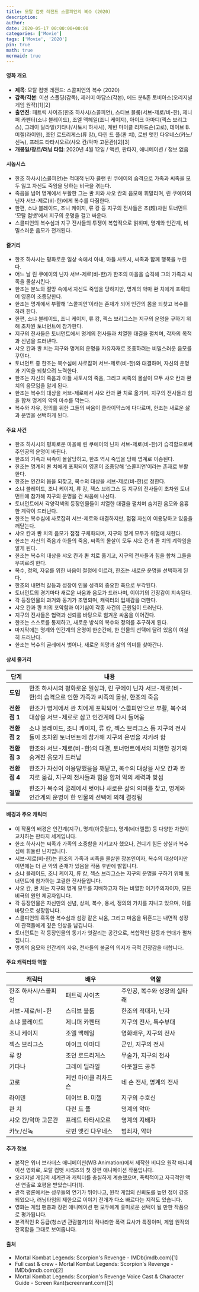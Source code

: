 ```yaml
---
title: 모탈 컴뱃 레전드 스콜피언의 복수 (2020)
description: 
author: 
date: 2020-05-17 00:00:00+00:00
categories: ['Movie']
tags: ['Movie', '2020']
pin: true
math: true
mermaid: true
---
```

#### 영화 개요

- **제목**: 모탈 컴뱃 레전드: 스콜피언의 복수 (2020)
- **감독/각본**: 이선 스폴딩(감독), 제러미 아담스(각본), 에드 분&존 토비아스(오리지널 게임 원작)[1][2]
- **출연진**: 패트릭 사이츠(한조 하사시/스콜피언), 스티브 블룸(서브-제로/비-한), 제니퍼 카펜터(소냐 블레이드), 조엘 맥헤일(조니 케이지), 아이크 아마디(젝스 브리그스), 그레이 딜라일(키타나/사토시 하사시), 케빈 마이클 리차드슨(고로), 데이브 B. 미첼(라이덴), 조던 로드리게스(류 캉), 다린 드 폴(콴 치), 로빈 앳킨 다우네스(카노/신녹), 프레드 타타시오르(샤오 칸/악마 고문관)[2][3]
- **개봉일/장르/러닝 타임**: 2020년 4월 12일 / 액션, 판타지, 애니메이션 / 정보 없음

#### 시놉시스

- 한조 하사시(스콜피언)는 적대적 닌자 클랜 린 쿠에이의 습격으로 가족과 씨족을 모두 잃고 자신도 죽임을 당하는 비극을 겪는다.
- 죽음을 넘어 명계에서 부활한 그는 콴 치와 샤오 칸의 음모에 휘말리며, 린 쿠에이의 닌자 서브-제로(비-한)에게 복수를 다짐한다.
- 한편, 소냐 블레이드, 조니 케이지, 류 캉 등 지구의 전사들은 초(超)차원 토너먼트 ‘모탈 컴뱃’에서 지구의 운명을 걸고 싸운다.
- 스콜피언의 복수심과 지구 전사들의 투쟁이 복합적으로 얽히며, 명계와 인간계, 비밀스러운 음모가 전개된다.

#### 줄거리

- 한조 하사시는 평화로운 일상 속에서 아내, 아들 사토시, 씨족과 함께 행복을 누린다.
- 어느 날 린 쿠에이의 닌자 서브-제로(비-한)가 한조의 마을을 습격해 그의 가족과 씨족을 몰살시킨다.
- 한조는 분노와 절망 속에서 자신도 죽임을 당하지만, 명계의 악마 콴 치에게 포획되어 영혼이 조종당한다.
- 한조는 명계에서 부활해 ‘스콜피언’이라는 존재가 되어 인간의 몸을 되찾고 복수를 하려 한다.
- 한편, 소냐 블레이드, 조니 케이지, 류 캉, 젝스 브리그스는 지구의 운명을 구하기 위해 초차원 토너먼트에 참가한다.
- 지구의 전사들은 토너먼트에서 명계의 전사들과 치열한 대결을 펼치며, 각자의 목적과 신념을 드러낸다.
- 샤오 칸과 콴 치는 지구와 명계의 운명을 자유자재로 조종하려는 비밀스러운 음모를 꾸민다.
- 토너먼트 중 한조는 복수심에 사로잡혀 서브-제로(비-한)와 대결하며, 자신의 운명과 기억을 되찾으려 노력한다.
- 한조는 자신의 죽음과 아들 사토시의 죽음, 그리고 씨족의 몰살이 모두 샤오 칸과 콴 치의 음모임을 알게 된다.
- 한조는 복수의 대상을 서브-제로에서 샤오 칸과 콴 치로 옮기며, 지구의 전사들과 힘을 합쳐 명계의 악의 마수를 막는다.
- 복수와 자유, 정의를 위한 그들의 싸움이 클라이막스에 다다르며, 한조는 새로운 삶과 운명을 선택하게 된다.

#### 주요 사건

- 한조 하사시의 평화로운 마을에 린 쿠에이의 닌자 서브-제로(비-한)가 습격함으로써 주인공의 운명이 바뀐다.
- 한조의 가족과 씨족이 몰살당하고, 한조 역시 죽임을 당해 명계로 이송된다.
- 한조는 명계의 콴 치에게 포획되어 영혼이 조종당해 ‘스콜피언’이라는 존재로 부활한다.
- 한조는 인간의 몸을 되찾고, 복수의 대상을 서브-제로(비-한)로 정한다.
- 소냐 블레이드, 조니 케이지, 류 캉, 젝스 브리그스 등 지구의 전사들이 초차원 토너먼트에 참가해 지구의 운명을 건 싸움에 나선다.
- 토너먼트에서 각양각색의 등장인물들이 치열한 대결을 펼치며 숨겨진 음모와 음흉한 계략이 드러난다.
- 한조는 복수심에 사로잡혀 서브-제로와 대결하지만, 점점 자신이 이용당하고 있음을 깨닫는다.
- 샤오 칸과 콴 치의 음모가 점점 구체화되며, 지구와 명계 모두가 위험에 처한다.
- 한조는 자신의 죽음과 아들의 죽음, 씨족의 몰살이 모두 샤오 칸과 콴 치의 계략임을 알게 된다.
- 한조는 복수의 대상을 샤오 칸과 콴 치로 옮기고, 지구의 전사들과 힘을 합쳐 그들을 무찌르려 한다.
- 복수, 정의, 자유를 위한 싸움이 절정에 이르러, 한조는 새로운 운명을 선택하게 된다.
- 한조의 내면적 갈등과 성장이 인물 성격의 중요한 축으로 부각된다.
- 토너먼트의 경기마다 새로운 싸움과 음모가 드러나며, 이야기의 긴장감이 지속된다.
- 각 등장인물의 과거와 동기가 조명되며, 캐릭터의 입체감을 더한다.
- 샤오 칸과 콴 치의 포악함과 이기심이 각종 사건의 근원임이 드러난다.
- 지구의 전사들은 협력과 신뢰를 바탕으로 힘겨운 싸움을 이어간다.
- 한조는 스스로를 통제하고, 새로운 방식의 복수와 정의를 추구하게 된다.
- 마지막에는 명계와 인간계의 운명이 한순간에, 한 인물의 선택에 달려 있음이 여실히 드러난다.
- 한조는 복수의 굴레에서 벗어나, 새로운 희망과 삶의 의미를 찾아간다.

#### 상세 줄거리

| **단계**        | **내용**                                                                                                   |
|----------------|-----------------------------------------------------------------------------------------------------------|
| **도입**      | 한조 하사시의 평화로운 일상과, 린 쿠에이 닌자 서브-제로(비-한)의 습격으로 인한 가족과 씨족의 몰살, 한조의 죽음            |
| **전환점 1**  | 한조가 명계에서 콴 치에게 포획되어 ‘스콜피언’으로 부활, 복수의 대상을 서브-제로로 삼고 인간계에 다시 들어옴                   |
| **전환점 2**  | 소냐 블레이드, 조니 케이지, 류 캉, 젝스 브리그스 등 지구의 전사들이 초차원 토너먼트에 참가해 지구의 운명을 지키려 함             |
| **전환점 3**  | 한조와 서브-제로(비-한)의 대결, 토너먼트에서의 치열한 경기와 숨겨진 음모가 드러남                                              |
| **전환점 4**  | 한조가 자신이 이용당했음을 깨닫고, 복수의 대상을 샤오 칸과 콴 치로 옮김, 지구의 전사들과 힘을 합쳐 악의 세력과 맞섬              |
| **결말**      | 한조가 복수의 굴레에서 벗어나 새로운 삶의 의미를 찾고, 명계와 인간계의 운명이 한 인물의 선택에 의해 결정됨                            |

#### 배경과 주요 캐릭터

- 이 작품의 배경은 인간계(지구), 명계(아웃월드), 명계(네더렐름) 등 다양한 차원이 교차하는 판타지 세계입니다.
- 한조 하사시는 씨족과 가족의 소중함을 지키고자 했으나, 견디기 힘든 상실과 복수심에 휘둘린 닌자입니다.
- 서브-제로(비-한)는 한조의 가족과 씨족을 몰살한 장본인이자, 복수의 대상이지만 이면에는 더 큰 악의 존재가 있음을 작품 후반에 밝힙니다.
- 소냐 블레이드, 조니 케이지, 류 캉, 젝스 브리그스는 지구의 운명을 구하기 위해 토너먼트에 참가하는 고결한 전사들입니다.
- 샤오 칸, 콴 치는 지구와 명계 모두를 지배하고자 하는 비열한 이기주의자이자, 모든 비극의 원인 제공자입니다.
- 각 등장인물은 자신만의 신념, 상처, 복수, 용서, 정의의 가치를 지니고 있으며, 이를 바탕으로 성장합니다.
- 스콜피언의 혹독한 복수심과 섬광 같은 싸움, 그리고 마음을 뒤흔드는 내면적 성장이 관객들에게 깊은 인상을 남깁니다.
- 토너먼트는 각 등장인물의 동기가 엇갈리는 공간으로, 복합적인 갈등과 연대가 펼쳐집니다.
- 명계의 음모와 인간계의 자유, 전사들의 불굴의 의지가 극적 긴장감을 더합니다.

#### 주요 캐릭터와 역할

| **캐릭터**                | **배우**               | **역할**                         |
|--------------------------|------------------------|----------------------------------|
| 한조 하사시/스콜피언      | 패트릭 사이츠           | 주인공, 복수와 성장의 실타래         |
| 서브-제로/비-한           | 스티브 블룸             | 한조의 적대자, 닌자                 |
| 소냐 블레이드             | 제니퍼 카펜터           | 지구의 전사, 특수부대                |
| 조니 케이지               | 조엘 맥헤일             | 영화배우, 지구의 전사                |
| 젝스 브리그스             | 아이크 아마디           | 군인, 지구의 전사                    |
| 류 캉                    | 조던 로드리게스         | 무술가, 지구의 전사                  |
| 키타나                    | 그레이 딜라일           | 아웃월드 공주                       |
| 고로                      | 케빈 마이클 리차드슨    | 네 손 전사, 명계의 전사              |
| 라이덴                    | 데이브 B. 미첼          | 지구의 수호신                       |
| 콴 치                     | 다린 드 폴              | 명계의 악마                         |
| 샤오 칸/악마 고문관        | 프레드 타타시오르       | 명계의 지배자                       |
| 카노/신녹                 | 로빈 앳킨 다우네스       | 범죄자, 악마                         |

#### 추가 정보

- 본작은 워너 브라더스 애니메이션(WB Animation)에서 제작한 비디오 원작 애니메이션 영화로, 모탈 컴뱃 시리즈의 첫 장편 애니메이션 작품입니다.
- 오리지널 게임의 세계관과 캐릭터를 충실하게 계승했으며, 폭력적이고 자극적인 액션 연출로 호평을 받았습니다[1].
- 관객 평론에서는 성우들의 연기가 뛰어나고, 원작 게임의 신뢰도를 높인 점이 강조되었으나, 러닝타임의 제한으로 이야기 전개가 다소 빠르다는 지적도 있습니다.
- 영화는 게임 팬층과 장편 애니메이션 팬 모두에게 흥미로운 선택이 될 만한 작품으로 평가됩니다.
- 본격적인 R 등급(청소년 관람불가)의 적나라한 폭력 묘사가 특징이며, 게임 원작의 잔혹함을 그대로 보여줍니다.

#### 출처

- Mortal Kombat Legends: Scorpion's Revenge - IMDb(imdb.com)[1]
- Full cast & crew - Mortal Kombat Legends: Scorpion's Revenge - IMDb(imdb.com)[2]
- Mortal Kombat Legends: Scorpion's Revenge Voice Cast & Character Guide - Screen Rant(screenrant.com)[3]
